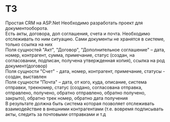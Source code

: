 # ТЗ
Простая CRM на ASP.Net
Необходимо разработать проект для документооборота. <br>
Есть акты, договора, доп соглашения, счета и почта. Необходимо отслеживать по ним ситуацию. Сами документы не хранятся в системе, только ссылка на них <br>
Поля сущностей "Акт", "Договор", "Дополнительное соглашение" – дата, номер, контрагент, сумма, примечание, статус (создан, на согласовании, подписан, получена утвержденная копия), ссылка на род документ(договор) <br>
Поля сущности "Счет" - дата, номер, контрагент, примечание, статусы - создан, выставлен <br>
Поля сущности "Почта" – дата, от кого, куда, описание, система отправки, трекномер, статус (создано, согласована отправка, отправлено, получено, обратно отправлено, обратно получено, закрыто), обратно трек номер, обратно дата получения <br>
В результате должна быть система которая позволяет отслеживать взаимодействие в внешними контрагентами (т.е. вовремя подписывать акты, следить за почтовыми отправками и т.д
